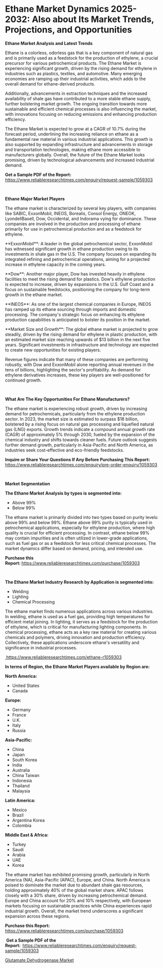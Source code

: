 <p><h1>Ethane Market Dynamics 2025-2032: Also about Its Market Trends, Projections, and Opportunities</h1></p><p><strong>Ethane Market Analysis and Latest Trends</strong></p>
<p><p>Ethane is a colorless, odorless gas that is a key component of natural gas and is primarily used as a feedstock for the production of ethylene, a crucial precursor for various petrochemical products. The Ethane Market is experiencing significant growth, driven by the rising demand for ethylene in industries such as plastics, textiles, and automotive. Many emerging economies are ramping up their industrial activities, which adds to the overall demand for ethane-derived products.</p><p>Additionally, advancements in extraction techniques and the increased availability of shale gas have contributed to a more stable ethane supply, further bolstering market growth. The ongoing transition towards more sustainable and efficient chemical processes is also influencing the market, with innovations focusing on reducing emissions and enhancing production efficiency. </p><p>The Ethane Market is expected to grow at a CAGR of 10.7% during the forecast period, underlining the increasing reliance on ethane as a fundamental raw material in various industrial applications. This growth is also supported by expanding infrastructure and advancements in storage and transportation technologies, making ethane more accessible to manufacturers globally. Overall, the future of the Ethane Market looks promising, driven by technological advancements and increased industrial demand.</p></p>
<p><strong>Get a Sample PDF of the Report:&nbsp;</strong> <a href="https://www.reliableresearchtimes.com/enquiry/request-sample/1059303?utm_campaign=2722&utm_medium=2&utm_source=Github&utm_content=ia&utm_term=31032025&utm_id=ethane">https://www.reliableresearchtimes.com/enquiry/request-sample/1059303</a></p>
<p>&nbsp;</p>
<p><strong>Ethane Major Market Players</strong></p>
<p><p>The ethane market is characterized by several key players, with companies like SABIC, ExxonMobil, INEOS, Borealis, Consol Energy, ONEOK, LyondellBasell, Dow, Occidental, and Indorama vying for dominance. These companies are involved in the production and processing of ethane primarily for use in petrochemical production and as a feedstock for ethylene.</p><p>**ExxonMobil**: A leader in the global petrochemical sector, ExxonMobil has witnessed significant growth in ethane production owing to its investments in shale gas in the U.S. The company focuses on expanding its integrated refining and petrochemical operations, aiming for a projected increase in ethylene capacity in the coming years.</p><p>**Dow**: Another major player, Dow has invested heavily in ethylene facilities to meet the rising demand for plastics. Dow's ethylene production is expected to increase, driven by expansions in the U.S. Gulf Coast and a focus on sustainable feedstocks, positioning the company for long-term growth in the ethane market.</p><p>**INEOS**: As one of the largest chemical companies in Europe, INEOS has ramped up its ethane sourcing through imports and domestic processing. The company's strategic focus on enhancing its ethylene production capabilities is anticipated to bolster its position in the market.</p><p>**Market Size and Growth**: The global ethane market is projected to grow steadily, driven by the rising demand for ethylene in plastic production, with an estimated market size reaching upwards of $13 billion in the next five years. Significant investments in infrastructure and technology are expected to create new opportunities for existing players.</p><p>Revenue figures indicate that many of these companies are performing robustly, with Dow and ExxonMobil alone reporting annual revenues in the tens of billions, highlighting the sector's profitability. As demand for ethylene derivatives increases, these key players are well-positioned for continued growth.</p></p>
<p>&nbsp;</p>
<p><strong>What Are The Key Opportunities For Ethane Manufacturers?</strong></p>
<p><p>The ethane market is experiencing robust growth, driven by increasing demand for petrochemicals, particularly from the ethylene production sector. In 2023, the market size is estimated to surpass $18 billion, bolstered by a rising focus on natural gas processing and liquefied natural gas (LNG) exports. Growth trends indicate a compound annual growth rate (CAGR) of approximately 5% through 2030, fueled by the expansion of the chemical industry and shifts towards cleaner fuels. Future outlook suggests further demand growth, particularly in Asia-Pacific and North America, as industries seek cost-effective and eco-friendly feedstocks.</p></p>
<p><strong>Inquire or Share Your Questions If Any Before Purchasing This Report:</strong> <a href="https://www.reliableresearchtimes.com/enquiry/pre-order-enquiry/1059303?utm_campaign=2722&utm_medium=2&utm_source=Github&utm_content=ia&utm_term=31032025&utm_id=ethane">https://www.reliableresearchtimes.com/enquiry/pre-order-enquiry/1059303</a></p>
<p>&nbsp;</p>
<p><strong>Market Segmentation</strong></p>
<p><strong>The Ethane Market Analysis by types is segmented into:</strong></p>
<p><ul><li>Above 99%</li><li>Below 99%</li></ul></p>
<p><p>The ethane market is primarily divided into two types based on purity levels: above 99% and below 99%. Ethane above 99% purity is typically used in petrochemical applications, especially for ethylene production, where high quality is crucial for efficient processing. In contrast, ethane below 99% may contain impurities and is often utilized in lower-grade applications, such as fuel gas or as a feedstock for less critical chemical processes. The market dynamics differ based on demand, pricing, and intended use.</p></p>
<p><strong>Purchase this Report:&nbsp;</strong><a href="https://www.reliableresearchtimes.com/purchase/1059303?utm_campaign=2722&utm_medium=2&utm_source=Github&utm_content=ia&utm_term=31032025&utm_id=ethane">https://www.reliableresearchtimes.com/purchase/1059303</a></p>
<p>&nbsp;</p>
<p><strong>The Ethane Market Industry Research by Application is segmented into:</strong></p>
<p><ul><li>Welding</li><li>Lighting</li><li>Chemical Processing</li></ul></p>
<p><p>The ethane market finds numerous applications across various industries. In welding, ethane is used as a fuel gas, providing high temperatures for efficient metal joining. In lighting, it serves as a feedstock for the production of ethylene, which is critical for manufacturing lighting components. In chemical processing, ethane acts as a key raw material for creating various chemicals and polymers, driving innovation and production efficiency. Collectively, these applications underscore ethane's versatility and significance in industrial processes.</p></p>
<p><a href="https://www.reliableresearchtimes.com/ethane-r1059303?utm_campaign=2722&utm_medium=2&utm_source=Github&utm_content=ia&utm_term=31032025&utm_id=ethane">&nbsp;https://www.reliableresearchtimes.com/ethane-r1059303</a></p>
<p><strong>In terms of Region, the Ethane Market Players available by Region are:</strong></p>
<p>
    <p> <strong> North America: </strong>
        <ul>
            <li>United States</li>
            <li>Canada</li>
        </ul>
        </p> 
    <p> <strong> Europe: </strong>
        <ul>
            <li>Germany</li>
            <li>France</li>
            <li>U.K.</li>
            <li>Italy</li>
            <li>Russia</li>
        </ul>
        </p> 
    <p> <strong> Asia-Pacific: </strong>
        <ul>
            <li>China</li>
            <li>Japan</li>
            <li>South Korea</li>
            <li>India</li>
            <li>Australia</li>
            <li>China Taiwan</li>
            <li>Indonesia</li>
            <li>Thailand</li>
            <li>Malaysia</li>
        </ul>
        </p> 
    <p> <strong> Latin America: </strong>
        <ul>
            <li>Mexico</li>
            <li>Brazil</li>
            <li>Argentina Korea</li>
            <li>Colombia</li>
        </ul>
        </p> 
    <p> <strong> Middle East & Africa: </strong>
        <ul>
            <li>Turkey</li>
            <li>Saudi</li>
            <li>Arabia</li>
            <li>UAE</li>
            <li>Korea</li>
        </ul>
    </p>
    </p>
<p><p>The ethane market has exhibited promising growth, particularly in North America (NA), Asia-Pacific (APAC), Europe, and China. North America is poised to dominate the market due to abundant shale gas resources, holding approximately 40% of the global market share. APAC follows closely with a 30% share, driven by increasing petrochemical demand. Europe and China account for 20% and 10% respectively, with European markets focusing on sustainable practices while China experiences rapid industrial growth. Overall, the market trend underscores a significant expansion across these regions.</p></p>
<p><strong>Purchase this Report: </strong><a href="https://www.reliableresearchtimes.com/purchase/1059303?utm_campaign=2722&utm_medium=2&utm_source=Github&utm_content=ia&utm_term=31032025&utm_id=ethane">https://www.reliableresearchtimes.com/purchase/1059303</a></p>
<p>&nbsp;<strong>Get a Sample PDF of the Report:&nbsp;&nbsp;</strong><a href="https://www.reliableresearchtimes.com/enquiry/request-sample/1059303?utm_campaign=2722&utm_medium=2&utm_source=Github&utm_content=ia&utm_term=31032025&utm_id=ethane">https://www.reliableresearchtimes.com/enquiry/request-sample/1059303</a></p>
<p><strong></strong></p>
<p><p><a href="https://github.com/ezahdyre/Market-Research-Report-List-1/blob/main/glutamate-dehydrogenase-market.md?utm_campaign=2722&utm_medium=2&utm_source=Github&utm_content=ia&utm_term=31032025&utm_id=ethane">Glutamate Dehydrogenase Market</a></p></p>
